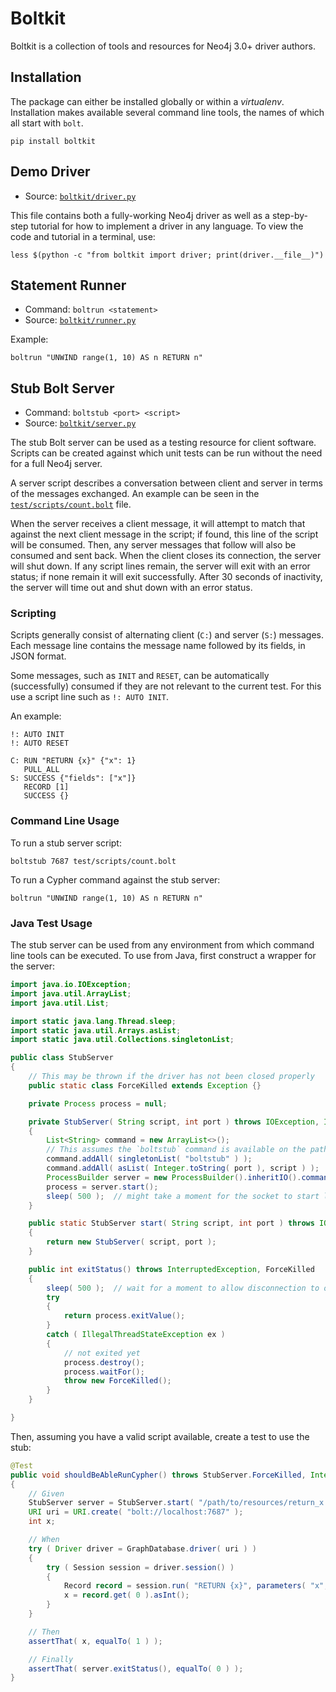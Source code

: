 # Boltkit

Boltkit is a collection of tools and resources for Neo4j 3.0+ driver authors.


## Installation

The package can either be installed globally or within a *virtualenv*.
Installation makes available several command line tools, the names of which all start with `bolt`.
```
pip install boltkit
```


## Demo Driver

- Source: [`boltkit/driver.py`](boltkit/driver.py)

This file contains both a fully-working Neo4j driver as well as a step-by-step tutorial for how to implement a driver in any language.
To view the code and tutorial in a terminal, use:

```
less $(python -c "from boltkit import driver; print(driver.__file__)")
```


## Statement Runner

- Command: `boltrun <statement>`
- Source: [`boltkit/runner.py`](boltkit/runner.py)

Example:
```
boltrun "UNWIND range(1, 10) AS n RETURN n"
```


## Stub Bolt Server

- Command: `boltstub <port> <script>`
- Source: [`boltkit/server.py`](boltkit/server.py)

The stub Bolt server can be used as a testing resource for client software.
Scripts can be created against which unit tests can be run without the need for a full Neo4j server.

A server script describes a conversation between client and server in terms of the messages
exchanged. An example can be seen in the [`test/scripts/count.bolt`](test/scripts/count.bolt) file.

When the server receives a client message, it will attempt to match that against the next client message in the script; if found, this line of the script will be consumed.
Then, any server messages that follow will also be consumed and sent back.
When the client closes its connection, the server will shut down.
If any script lines remain, the server will exit with an error status; if none remain it will exit successfully.
After 30 seconds of inactivity, the server will time out and shut down with an error status.

### Scripting

Scripts generally consist of alternating client (`C:`) and server (`S:`) messages.
Each message line contains the message name followed by its fields, in JSON format.

Some messages, such as `INIT` and `RESET`, can be automatically (successfully) consumed if they are not relevant to the current test.
For this use a script line such as `!: AUTO INIT`.

An example:
```
!: AUTO INIT
!: AUTO RESET

C: RUN "RETURN {x}" {"x": 1}
   PULL_ALL
S: SUCCESS {"fields": ["x"]}
   RECORD [1]
   SUCCESS {}
```


### Command Line Usage

To run a stub server script:
```
boltstub 7687 test/scripts/count.bolt
```

To run a Cypher command against the stub server:
```
boltrun "UNWIND range(1, 10) AS n RETURN n"
```

### Java Test Usage

The stub server can be used from any environment from which command line tools can be executed.
To use from Java, first construct a wrapper for the server:
```java
import java.io.IOException;
import java.util.ArrayList;
import java.util.List;

import static java.lang.Thread.sleep;
import static java.util.Arrays.asList;
import static java.util.Collections.singletonList;

public class StubServer
{
    // This may be thrown if the driver has not been closed properly
    public static class ForceKilled extends Exception {}

    private Process process = null;

    private StubServer( String script, int port ) throws IOException, InterruptedException
    {
        List<String> command = new ArrayList<>();
        // This assumes the `boltstub` command is available on the path
        command.addAll( singletonList( "boltstub" ) );
        command.addAll( asList( Integer.toString( port ), script ) );
        ProcessBuilder server = new ProcessBuilder().inheritIO().command( command );
        process = server.start();
        sleep( 500 );  // might take a moment for the socket to start listening
    }

    public static StubServer start( String script, int port ) throws IOException, InterruptedException
    {
        return new StubServer( script, port );
    }

    public int exitStatus() throws InterruptedException, ForceKilled
    {
        sleep( 500 );  // wait for a moment to allow disconnection to occur
        try
        {
            return process.exitValue();
        }
        catch ( IllegalThreadStateException ex )
        {
            // not exited yet
            process.destroy();
            process.waitFor();
            throw new ForceKilled();
        }
    }

}
```

Then, assuming you have a valid script available, create a test to use the stub:
```java
@Test
public void shouldBeAbleRunCypher() throws StubServer.ForceKilled, InterruptedException, IOException
{
    // Given
    StubServer server = StubServer.start( "/path/to/resources/return_x.bolt", 7687 );
    URI uri = URI.create( "bolt://localhost:7687" );
    int x;

    // When
    try ( Driver driver = GraphDatabase.driver( uri ) )
    {
        try ( Session session = driver.session() )
        {
            Record record = session.run( "RETURN {x}", parameters( "x", 1 ) ).single();
            x = record.get( 0 ).asInt();
        }
    }

    // Then
    assertThat( x, equalTo( 1 ) );

    // Finally
    assertThat( server.exitStatus(), equalTo( 0 ) );
}
```
